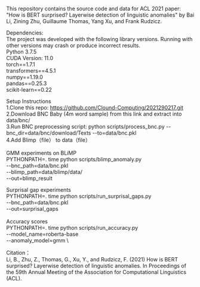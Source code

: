 This repository contains the source code and data for ACL 2021 paper: "How is BERT surprised? Layerwise detection of linguistic anomalies" by Bai Li, Zining Zhu, Guillaume Thomas, Yang Xu, and Frank Rudzicz.

Dependencies:\
The project was developed with the following library versions. Running with other versions may crash or produce incorrect results.\
Python 3.7.5\
CUDA Version: 11.0\
torch==1.7.1\
transformers==4.5.1\
numpy==1.19.0\
pandas==0.25.3\
scikit-learn==0.22

Setup Instructions\
1.Clone this repo: https://github.com/Clound-Computing/2021290217.git \
2.Download BNC Baby (4m word sample) from this link and extract into data/bnc/ \
3.Run BNC preprocessing script: python scripts/process_bnc.py --bnc_dir=data/bnc/download/Texts --to=data/bnc.pkl \
4.Add Blimp（file） to data（file） \
 \
GMM experiments on BLiMP         \
PYTHONPATH=. time python scripts/blimp_anomaly.py \
  --bnc_path=data/bnc.pkl \
  --blimp_path=data/blimp/data/ \
  --out=blimp_result

  Surprisal gap experiments    \
PYTHONPATH=. time python scripts/run_surprisal_gaps.py \
  --bnc_path=data/bnc.pkl \
  --out=surprisal_gaps  
 \
  Accuracy scores   \
PYTHONPATH=. time python scripts/run_accuracy.py \
  --model_name=roberta-base \
  --anomaly_model=gmm
\

Citation：\
Li, B., Zhu, Z., Thomas, G., Xu, Y., and Rudzicz, F. (2021) How is BERT surprised? Layerwise detection of linguistic anomalies. In Proceedings of the 59th Annual Meeting of the Association for Computational Linguistics (ACL).
